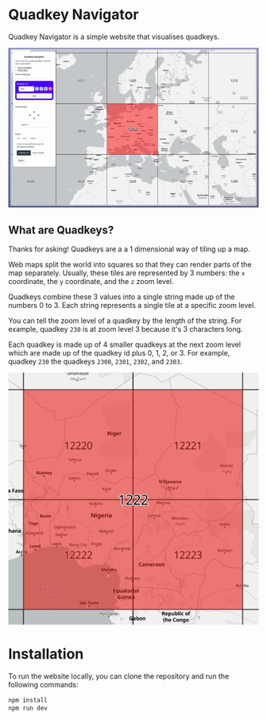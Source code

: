 # Quadkey Navigator

Quadkey Navigator is a simple website that visualises quadkeys.

![Quadkey Navigator Screenshot](https://raw.githubusercontent.com/dchirst/quadkey-io/cb17f447252cf62df228dbd15742754c545613a3/MDMedia/screenshot.jpg)

## What are Quadkeys?

Thanks for asking! Quadkeys are a a 1 dimensional way of tiling up a map.

Web maps split the world into squares so that they can render parts of the map separately. Usually, these tiles are
represented by 3 numbers: the `x` coordinate, the `y` coordinate, and the `z` zoom level.

Quadkeys combine these 3 values into a single string made up of the numbers 0 to 3. Each string represents a single tile
at a specific zoom level.

You can tell the zoom level of a quadkey by the length of the string. For example, quadkey `230` is at zoom level 3
because it's 3 characters long.

Each quadkey is made up of 4 smaller quadkeys at the next zoom level which are made up of the quadkey id plus
0, 1, 2, or 3. For example, quadkey `230` the quadkeys `2300`, `2301`, `2302`, and `2303`.

![Quadkey Visualisation](https://raw.githubusercontent.com/dchirst/quadkey-io/cb17f447252cf62df228dbd15742754c545613a3/MDMedia/quadkey_example.jpg)

# Installation

To run the website locally, you can clone the repository and run the following commands:

```bash
npm install
npm run dev
```
